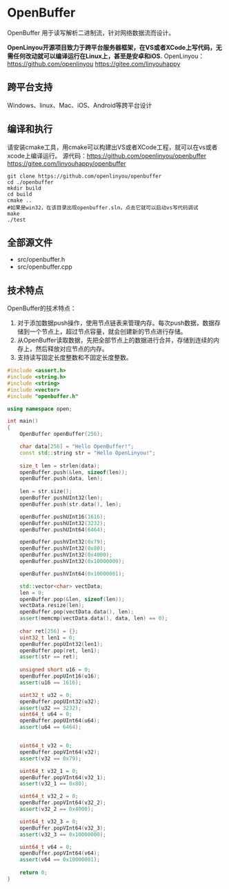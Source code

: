# OpenBuffer
OpenBuffer 用于读写解析二进制流，针对网络数据流而设计。

**OpenLinyou开源项目致力于跨平台服务器框架，在VS或者XCode上写代码，无需任何改动就可以编译运行在Linux上，甚至是安卓和iOS.**
OpenLinyou：https://github.com/openlinyou
https://gitee.com/linyouhappy

## 跨平台支持
Windows、linux、Mac、iOS、Android等跨平台设计

## 编译和执行
请安装cmake工具，用cmake可以构建出VS或者XCode工程，就可以在vs或者xcode上编译运行。
源代码：https://github.com/openlinyou/openbuffer
https://gitee.com/linyouhappy/openbuffer
```
git clone https://github.com/openlinyou/openbuffer
cd ./openbuffer
mkdir build
cd build
cmake ..
#如果是win32，在该目录出现openbuffer.sln，点击它就可以启动vs写代码调试
make
./test
```

## 全部源文件
+ src/openbuffer.h
+ src/openbuffer.cpp

## 技术特点
OpenBuffer的技术特点：
1. 对于添加数据push操作，使用节点链表来管理内存。每次push数据，数据存储到一个节点上，超过节点容量，就会创建新的节点进行存储。
2. 从OpenBuffer读取数据，先把全部节点上的数据进行合并，存储到连续的内存上，然后释放对应节点的内存。
3. 支持读写固定长度整数和不固定长度整数。


```C++
#include <assert.h>
#include <string.h>
#include <string>
#include <vector>
#include "openbuffer.h"

using namespace open;

int main()
{
    OpenBuffer openBuffer(256);

    char data[256] = "Hello OpenBuffer!";
    const std::string str = "Hello OpenLinyou!";
    
    size_t len = strlen(data);
    openBuffer.push(&len, sizeof(len));
    openBuffer.push(data, len);
 
    len = str.size();
    openBuffer.pushUInt32(len);
    openBuffer.push(str.data(), len);

    openBuffer.pushUInt16(1616);
    openBuffer.pushUInt32(3232);
    openBuffer.pushUInt64(6464);

    openBuffer.pushVInt32(0x79);
    openBuffer.pushVInt32(0x80);
    openBuffer.pushVInt32(0x4000);
    openBuffer.pushVInt32(0x10000000);

    openBuffer.pushVInt64(0x10000001);

    std::vector<char> vectData;
    len = 0;
    openBuffer.pop(&len, sizeof(len));
    vectData.resize(len);
    openBuffer.pop(vectData.data(), len);
    assert(memcmp(vectData.data(), data, len) == 0);
    
    char ret[256] = {};
    uint32_t len1 = 0;
    openBuffer.popUInt32(len1);
    openBuffer.pop(ret, len1);
    assert(str == ret);
    
    unsigned short u16 = 0;
    openBuffer.popUInt16(u16);
    assert(u16 == 1616);

    uint32_t u32 = 0;
    openBuffer.popUInt32(u32);
    assert(u32 == 3232);
    uint64_t u64 = 0;
    openBuffer.popUInt64(u64);
    assert(u64 == 6464);


    uint64_t v32 = 0;
    openBuffer.popVInt64(v32);
    assert(v32 == 0x79);

    uint64_t v32_1 = 0;
    openBuffer.popVInt64(v32_1);
    assert(v32_1 == 0x80);

    uint64_t v32_2 = 0;
    openBuffer.popVInt64(v32_2);
    assert(v32_2 == 0x4000);

    uint64_t v32_3 = 0;
    openBuffer.popVInt64(v32_3);
    assert(v32_3 == 0x10000000);

    uint64_t v64 = 0;
    openBuffer.popVInt64(v64);
    assert(v64 == 0x10000001);
    
    return 0;
}
```